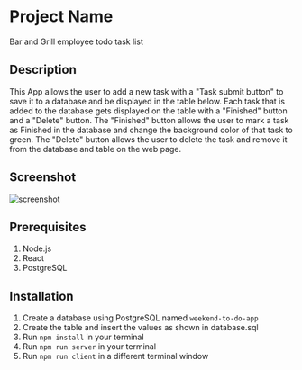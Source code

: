 # Project Name
Bar and Grill employee todo task list

## Description
This App allows the user to add a new task with a "Task submit button" to save it to a database and be displayed in the table below. Each task that is added to the database gets displayed on the table with a "Finished" button and a "Delete" button. The "Finished" button allows the user to mark a task as Finished in the database and change the background color of that task to green. The "Delete" button allows the user to delete the task and remove it from the database and table on the web page.

## Screenshot
![screenshot](tasklist.png)

## Prerequisites
1. Node.js
2. React
3. PostgreSQL


## Installation
1. Create a database using PostgreSQL named `weekend-to-do-app`
2. Create the table and insert the values as shown in database.sql
3. Run `npm install` in your terminal
4. Run `npm run server` in your terminal
5. Run `npm run client` in a different terminal window




